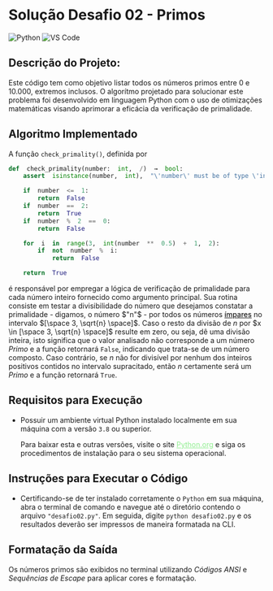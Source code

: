 # Solução Desafio 02 - Primos
![Python](https://img.shields.io/badge/Python-512BD4?style=flat&logo=python&logoColor=yellow)
![VS Code](https://img.shields.io/badge/VScode-007ACC?style=flat&logo=visualstudiocode&logoColor=white)

## Descrição do Projeto:
Este código tem como objetivo listar todos os números primos entre 0 e 10.000,
extremos inclusos. O algorítmo projetado para solucionar este problema foi
desenvolvido em linguagem Python com o uso de otimizações matemáticas visando
aprimorar a eficácia da verificação de primalidade.

## Algoritmo Implementado
A função `check_primality()`, definida por

```python
def  check_primality(number:  int,  /)  →  bool:
    assert  isinstance(number,  int),  "\'number\' must be of type \'int\'."

    if  number  <=  1:
        return  False
    if  number  ==  2:
        return  True
    if  number  %  2  ==  0:
        return  False

    for  i  in  range(3,  int(number  **  0.5)  +  1,  2):
        if  not  number  %  i:
            return  False

    return  True
```

é responsável por empregar a lógica de verificação de primalidade para
cada número inteiro fornecido como argumento principal. Sua rotina consiste
em testar a divisibilidade do número que desejamos constatar a primalidade -
digamos, o número $"n"$ - por todos os números
<u style="font-weight: 500">ímpares</u> no intervalo
$[\space 3, \sqrt{n} \space]$. Caso o resto da divisão de $n$ por
$x \in [\space 3, \sqrt{n} \space]$ resulte em zero, ou seja, dê uma
divisão inteira, isto significa que o valor analisado não corresponde a um
número _Primo_ e a função retornará `False`, indicando que trata-se de um
número composto. Caso contrário, se $n$ não for divisível por nenhum dos
inteiros positivos contidos no intervalo supracitado, então $n$ certamente
será um _Primo_ e a função retornará `True`.

## Requisitos para Execução
- Possuir um ambiente virtual Python instalado localmente em sua máquina com a
versão `3.8` ou superior.

    Para baixar esta e outras versões, visite o site 
    <a target="_blank" href="https://www.python.org/downloads/" style="color: lightgreen">Python.org</a> e siga os procedimentos de instalação para o
    seu sistema operacional.

## Instruções para Executar o Código
- Certificando-se de ter instalado corretamente o <code>Python</code> em sua
máquina, abra o terminal de comando e navegue até o diretório contendo o arquivo
<code>"desafio02.py"</code>. Em seguida, digite <code>python desafio02.py</code>
e os resultados deverão ser impressos de maneira formatada na CLI.

## Formatação da Saída
Os números primos são exibidos no terminal utilizando _Códigos ANSI_ e _Sequências de Escape_ para aplicar cores e formatação.
